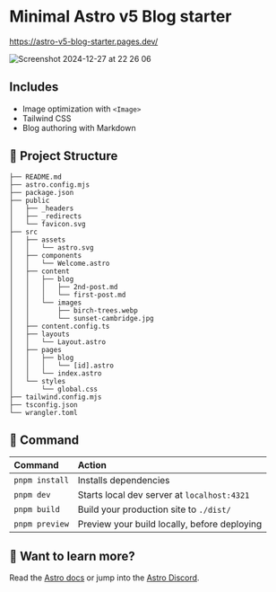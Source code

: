 # Minimal Astro v5 Blog starter
https://astro-v5-blog-starter.pages.dev/

![Screenshot 2024-12-27 at 22 26 06](https://github.com/user-attachments/assets/37de9c8c-4a82-437b-8682-92a6eeb7e382)

## Includes
- Image optimization with `<Image>`
- Tailwind CSS
- Blog authoring with Markdown

## 🚀 Project Structure
```text
├── README.md
├── astro.config.mjs
├── package.json
├── public
│   ├── _headers
│   ├── _redirects
│   └── favicon.svg
├── src
│   ├── assets
│   │   └── astro.svg
│   ├── components
│   │   └── Welcome.astro
│   ├── content
│   │   ├── blog
│   │   │   ├── 2nd-post.md
│   │   │   └── first-post.md
│   │   └── images
│   │       ├── birch-trees.webp
│   │       └── sunset-cambridge.jpg
│   ├── content.config.ts
│   ├── layouts
│   │   └── Layout.astro
│   ├── pages
│   │   ├── blog
│   │   │   └── [id].astro
│   │   └── index.astro
│   └── styles
│       └── global.css
├── tailwind.config.mjs
├── tsconfig.json
└── wrangler.toml
```

## 🧞 Command
| Command                   | Action                                           |
| :------------------------ | :----------------------------------------------- |
| `pnpm install`            | Installs dependencies                            |
| `pnpm dev`                | Starts local dev server at `localhost:4321`      |
| `pnpm build`              | Build your production site to `./dist/`          |
| `pnpm preview`            | Preview your build locally, before deploying     |

## 👀 Want to learn more?
Read the [Astro docs](https://docs.astro.build) or jump into the [Astro Discord](https://astro.build/chat).
